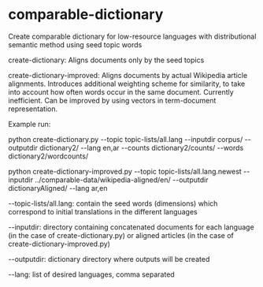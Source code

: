 #  comparable-dictionary

Create comparable dictionary for low-resource languages with distributional semantic method using seed topic words

create-dictionary: Aligns documents only by the seed topics

create-dictionary-improved: Aligns documents by actual Wikipedia article alignments. Introduces additional weighting scheme for similarity, to take into account how often words occur in the same document. Currently inefficient. Can be improved by using vectors in term-document representation.

Example run:

python  create-dictionary.py --topic topic-lists/all.lang --inputdir corpus/ --outputdir dictionary2/ --lang en,ar --counts dictionary2/counts/ --words dictionary2/wordcounts/

python create-dictionary-improved.py --topic topic-lists/all.lang.newest --inputdir ../comparable-data/wikipedia-aligned/en/ --outputdir dictionaryAligned/ --lang ar,en

--topic-lists/all.lang: contain the seed words (dimensions) which correspond to initial translations in the different languages

--inputdir: directory containing concatenated documents for each language (in the case of create-dictionary.py) or aligned articles (in the case of create-dictionary-improved.py)

--outputdir: dictionary directory where outputs will be created

--lang: list of desired languages, comma separated




